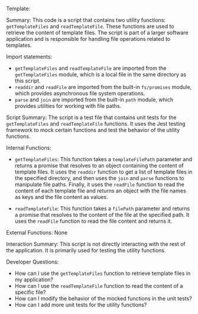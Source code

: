 Template:

Summary:
This code is a script that contains two utility functions: `getTemplateFiles` and `readTemplateFile`. These functions are used to retrieve the content of template files. The script is part of a larger software application and is responsible for handling file operations related to templates.

Import statements:
- `getTemplateFiles` and `readTemplateFile` are imported from the `getTemplateFiles` module, which is a local file in the same directory as this script.
- `readdir` and `readFile` are imported from the built-in `fs/promises` module, which provides asynchronous file system operations.
- `parse` and `join` are imported from the built-in `path` module, which provides utilities for working with file paths.

Script Summary:
The script is a test file that contains unit tests for the `getTemplateFiles` and `readTemplateFile` functions. It uses the Jest testing framework to mock certain functions and test the behavior of the utility functions.

Internal Functions:
- `getTemplateFiles`: This function takes a `templateFilePath` parameter and returns a promise that resolves to an object containing the content of template files. It uses the `readdir` function to get a list of template files in the specified directory, and then uses the `join` and `parse` functions to manipulate file paths. Finally, it uses the `readFile` function to read the content of each template file and returns an object with the file names as keys and the file content as values.

- `readTemplateFile`: This function takes a `filePath` parameter and returns a promise that resolves to the content of the file at the specified path. It uses the `readFile` function to read the file content and returns it.

External Functions:
None

Interaction Summary:
This script is not directly interacting with the rest of the application. It is primarily used for testing the utility functions.

Developer Questions:
- How can I use the `getTemplateFiles` function to retrieve template files in my application?
- How can I use the `readTemplateFile` function to read the content of a specific file?
- How can I modify the behavior of the mocked functions in the unit tests?
- How can I add more unit tests for the utility functions?